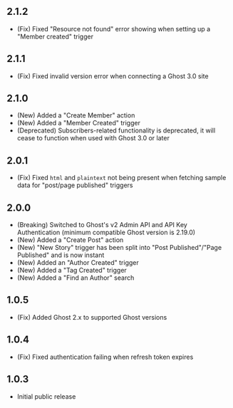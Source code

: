 ## 2.1.2

* (Fix) Fixed "Resource not found" error showing when setting up a "Member created" trigger

## 2.1.1

* (Fix) Fixed invalid version error when connecting a Ghost 3.0 site

## 2.1.0

* (New) Added a "Create Member" action
* (New) Added a "Member Created" trigger
* (Deprecated) Subscribers-related functionality is deprecated, it will cease to function when used with Ghost 3.0 or later

## 2.0.1

* (Fix) Fixed `html` and `plaintext` not being present when fetching sample data for "post/page published" triggers

## 2.0.0

* (Breaking) Switched to Ghost's v2 Admin API and API Key Authentication (minimum compatible Ghost version is 2.19.0)
* (New) Added a "Create Post" action
* (New) "New Story" trigger has been split into "Post Published"/"Page Published" and is now instant
* (New) Added an "Author Created" trigger
* (New) Added a "Tag Created" trigger
* (New) Added a "Find an Author" search

## 1.0.5

* (Fix) Added Ghost 2.x to supported Ghost versions

## 1.0.4

* (Fix) Fixed authentication failing when refresh token expires

## 1.0.3

* Initial public release